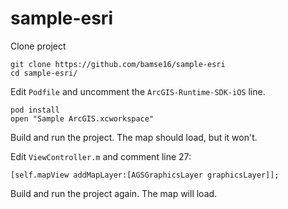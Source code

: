 sample-esri
===========

Clone project

	git clone https://github.com/bamse16/sample-esri
	cd sample-esri/
  
Edit `Podfile` and uncomment the `ArcGIS-Runtime-SDK-iOS` line.

	pod install
	open "Sample ArcGIS.xcworkspace"
  
Build and run the project. The map should load, but it won't.

Edit `ViewController.m` and comment line 27:

	[self.mapView addMapLayer:[AGSGraphicsLayer graphicsLayer]];
  
Build and run the project again. The map will load.
